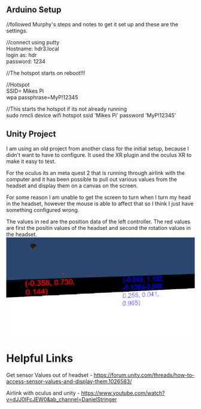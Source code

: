 ## Arduino Setup
//followed Murphy's steps and notes to get it set up and these are the settings.

//connect using putty\
Hostname: hdr3.local\
login as: hdr\
password: 1234

//The hotspot starts on reboot!!!

//Hotspot\
SSID= Mikes Pi\
wpa passphrase=MyP!12345

//This starts the hotspot if its not already running\
sudo nmcli device wifi hotspot ssid 'Mikes Pi' password 'MyP!12345'


## Unity Project
I am using an old project from another class for the initial setup, because I didn't want to have to configure. It used the XR plugin and the oculus XR to make it easy to test.

For the oculus its an meta quest 2 that is running through airlink with the computer and it has been possible to pull out various values from the headset and display them on a canvas on the screen. 

For some reason I am unable to get the screen to turn when I turn my head in the headset, however the mouse is able to affect that so I think I just have something configured wrong.

The values in red are the position data of the left controller. The red values are first the positin values of the headset and second the rotation values in the headset.
![Position and rotation values](OculusDataValues.png)


# Helpful Links
Get sensor Values out of headset - https://forum.unity.com/threads/how-to-access-sensor-values-and-display-them.1026583/

Airlink with oculus and unity - https://www.youtube.com/watch?v=dJJ0IFcJEW0&ab_channel=DanielStringer
